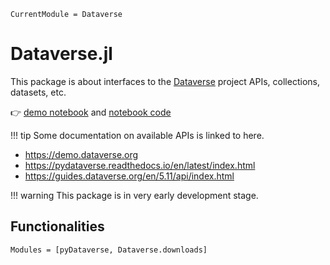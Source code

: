 ```@meta
CurrentModule = Dataverse
```

# Dataverse.jl

This package is about interfaces to the [Dataverse](https://dataverse.org) project APIs, collections, datasets, etc.

👉 [demo notebook](https://gaelforget.github.io/Dataverse.jl/notebook.html) and [notebook code](https://github.com/gaelforget/Dataverse.jl/blob/main/docs/src/notebook.jl)

!!! tip
    Some documentation on available APIs is linked to here.

- <https://demo.dataverse.org>
- <https://pydataverse.readthedocs.io/en/latest/index.html>
- <https://guides.dataverse.org/en/5.11/api/index.html>

!!! warning
    This package is in very early development stage.

## Functionalities

```@autodocs
Modules = [pyDataverse, Dataverse.downloads]
```
